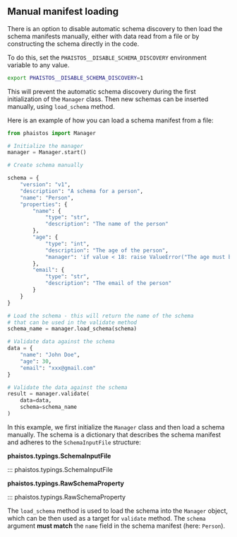 ## Manual manifest loading

There is an option to disable automatic schema discovery to then
load the schema manifests manually, either with data read from a file
or by constructing the schema directly in the code.

To do this, set the `PHAISTOS__DISABLE_SCHEMA_DISCOVERY` environment variable
to any value.

```bash
export PHAISTOS__DISABLE_SCHEMA_DISCOVERY=1
```

This will prevent the automatic schema discovery during the first initialization
of the `Manager` class. Then new schemas can be inserted manually, using
`load_schema` method.

Here is an example of how you can load a schema manifest from a file:

```python
from phaistos import Manager

# Initialize the manager
manager = Manager.start()

# Create schema manually

schema = {
    "version": "v1",
    "description": "A schema for a person",
    "name": "Person",
    "properties": {
        "name": {
            "type": "str",
            "description": "The name of the person"
        },
        "age": {
            "type": "int",
            "description": "The age of the person",
            "manager": 'if value < 18: raise ValueError("The age must be at least 18")'
        },
        "email": {
            "type": "str",
            "description": "The email of the person"
        }
    }
}

# Load the schema - this will return the name of the schema
# that can be used in the validate method
schema_name = manager.load_schema(schema)

# Validate data against the schema
data = {
    "name": "John Doe",
    "age": 30,
    "email": "xxx@gmail.com"
}

# Validate the data against the schema
result = manager.validate(
    data=data,
    schema=schema_name
)
```

In this example, we first initialize the `Manager` class and then load a schema
manually. The schema is a dictionary that describes the schema manifest and
adheres to the `SchemaInputFile` structure:

**phaistos.typings.SchemaInputFile**

::: phaistos.typings.SchemaInputFile

**phaistos.typings.RawSchemaProperty**

::: phaistos.typings.RawSchemaProperty

The `load_schema` method is used to load the schema into the `Manager` object,
which can be then used as a target for `validate` method. The `schema`
argument **must match** the `name` field in the schema manifest (here: `Person`).
